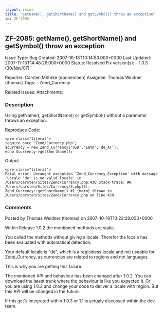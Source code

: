 ```yaml
---
layout: issue
title: "getName(), getShortName() and getSymbol() throw an exception"
id: ZF-2085
---
```


ZF-2085: getName(), getShortName() and getSymbol() throw an exception
---------------------------------------------------------------------

 Issue Type: Bug Created: 2007-10-18T10:14:53.000+0000 Last Updated: 2007-11-15T14:48:26.000+0000 Status: Resolved Fix version(s): - 1.0.3 (30/Nov/07)
 
 Reporter:  Carsten Möhrke (donnerchen)  Assignee:  Thomas Weidner (thomas)  Tags: - Zend\_Currency
 
 Related issues: 
 Attachments: 
### Description

Using getName(), getShortName() or getSymbol() without a parameter throws an exception.

Reproduce Code:

 
    <pre class="literal">
    require_once 'Zend/Currency.php';
    $currency = new Zend_Currency('USD','Latn','de_AT');
    echo $currency->getShortName();


Output

 
    <pre class="literal">
    Fatal error: Uncaught exception 'Zend_Currency_Exception' with message 'Locale 'de' is no valid locale' in 
    /Users/carsten/Sites/Zend/Currency.php:430 Stack trace: #0 /Users/carsten/Sites/Currency/3.php(5): 
    Zend_Currency::getShortName() #1 {main} thrown in /Users/carsten/Sites/Zend/Currency.php on line 430


 

 

### Comments

Posted by Thomas Weidner (thomas) on 2007-10-18T10:22:28.000+0000

Within Release 1.0.2 the mentioned methods are static.

You called the methods without giving a locale. Therefor the locale has been evaluated with automatical detection.

Your default locale is "de", which is a regionless locale and not useable for Zend\_Currency, as currencies are related to regions and not languages.

This is why you are getting this failure.

The mentioned API and behaviour has been changed after 1.0.2. You can download the latest trunk where the behaviour is like you expected it. Or you are using 1.0.2 and change your code to deliver a locale with region. But this API will be changed in the future.

If this get's integrated within 1.0.3 or 1.1 is actualy discussed within the dev-team.

 

 